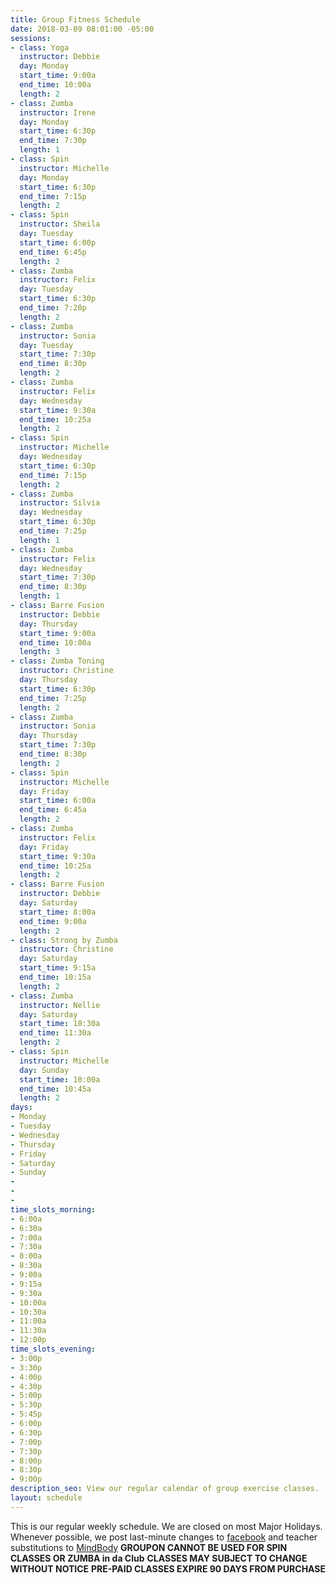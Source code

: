 ```yaml
---
title: Group Fitness Schedule
date: 2018-03-09 08:01:00 -05:00
sessions:
- class: Yoga
  instructor: Debbie
  day: Monday
  start_time: 9:00a
  end_time: 10:00a
  length: 2
- class: Zumba
  instructor: Irene
  day: Monday
  start_time: 6:30p
  end_time: 7:30p
  length: 1
- class: Spin
  instructor: Michelle
  day: Monday
  start_time: 6:30p
  end_time: 7:15p
  length: 2
- class: Spin
  instructor: Sheila
  day: Tuesday
  start_time: 6:00p
  end_time: 6:45p
  length: 2
- class: Zumba
  instructor: Felix
  day: Tuesday
  start_time: 6:30p
  end_time: 7:20p
  length: 2
- class: Zumba
  instructor: Sonia
  day: Tuesday
  start_time: 7:30p
  end_time: 8:30p
  length: 2
- class: Zumba
  instructor: Felix
  day: Wednesday
  start_time: 9:30a
  end_time: 10:25a
  length: 2
- class: Spin
  instructor: Michelle
  day: Wednesday
  start_time: 6:30p
  end_time: 7:15p
  length: 2
- class: Zumba
  instructor: Silvia
  day: Wednesday
  start_time: 6:30p
  end_time: 7:25p
  length: 1
- class: Zumba
  instructor: Felix
  day: Wednesday
  start_time: 7:30p
  end_time: 8:30p
  length: 1
- class: Barre Fusion
  instructor: Debbie
  day: Thursday
  start_time: 9:00a
  end_time: 10:00a
  length: 3
- class: Zumba Toning
  instructor: Christine
  day: Thursday
  start_time: 6:30p
  end_time: 7:25p
  length: 2
- class: Zumba
  instructor: Sonia
  day: Thursday
  start_time: 7:30p
  end_time: 8:30p
  length: 2
- class: Spin
  instructor: Michelle
  day: Friday
  start_time: 6:00a
  end_time: 6:45a
  length: 2
- class: Zumba
  instructor: Felix
  day: Friday
  start_time: 9:30a
  end_time: 10:25a
  length: 2
- class: Barre Fusion
  instructor: Debbie
  day: Saturday
  start_time: 8:00a
  end_time: 9:00a
  length: 2
- class: Strong by Zumba
  instructor: Christine
  day: Saturday
  start_time: 9:15a
  end_time: 10:15a
  length: 2
- class: Zumba
  instructor: Nellie
  day: Saturday
  start_time: 10:30a
  end_time: 11:30a
  length: 2
- class: Spin
  instructor: Michelle
  day: Sunday
  start_time: 10:00a
  end_time: 10:45a
  length: 2
days:
- Monday
- Tuesday
- Wednesday
- Thursday
- Friday
- Saturday
- Sunday
- 
- 
- 
time_slots_morning:
- 6:00a
- 6:30a
- 7:00a
- 7:30a
- 8:00a
- 8:30a
- 9:00a
- 9:15a
- 9:30a
- 10:00a
- 10:30a
- 11:00a
- 11:30a
- 12:00p
time_slots_evening:
- 3:00p
- 3:30p
- 4:00p
- 4:30p
- 5:00p
- 5:30p
- 5:45p
- 6:00p
- 6:30p
- 7:00p
- 7:30p
- 8:00p
- 8:30p
- 9:00p
description_seo: View our regular calendar of group exercise classes.
layout: schedule
---
```


This is our regular weekly schedule. We are closed on most Major Holidays. Whenever possible, we post last-minute changes to [facebook](https://www.facebook.com/Shapeitupfitnessandnutrition) and teacher substitutions to [MindBody](https://clients.mindbodyonline.com/classic/home?studioid=112719)
**GROUPON CANNOT BE USED FOR SPIN CLASSES OR ZUMBA in da Club**
**CLASSES MAY SUBJECT TO CHANGE WITHOUT NOTICE**
**PRE-PAID CLASSES EXPIRE 90 DAYS FROM PURCHASE**